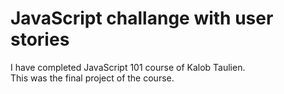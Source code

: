 # JavaScript challange with user stories
I have completed JavaScript 101 course of Kalob Taulien.<br>
This was the final project of the course.